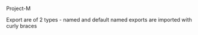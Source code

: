 Project-M

<!-- Food ordering app -->

<!-- - Header
    - Logo
    - Nav
- Body
    - Search
    - RestaurantContainer
    - RestaurantCard
        - Img
        - Name of Res, star rating, cuisine
- Footer
    - Copyrights
    - Links
    - Address
    - Contacts -->

Export are of 2 types - named and default
named exports are imported with curly braces
